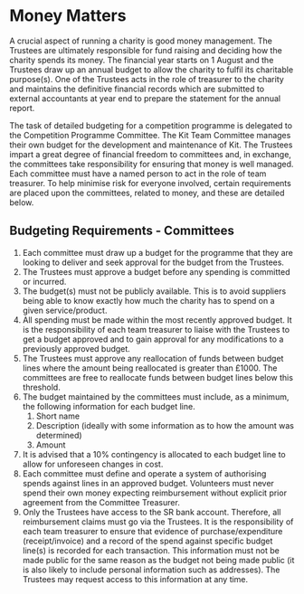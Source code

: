 # Money Matters

A crucial aspect of running a charity is good money management. The Trustees are ultimately responsible for fund raising and deciding how the charity spends its money. The financial year starts on 1 August and the Trustees draw up an annual budget to allow the charity to fulfil its charitable purpose(s). One of the Trustees acts in the role of treasurer to the charity and maintains the definitive financial records which are submitted to external accountants at year end to prepare the statement for the annual report. 

The task of detailed budgeting for a competition programme is delegated to the Competition Programme Committee. The Kit Team Committee manages their own budget for the development and maintenance of Kit. The Trustees impart a great degree of financial freedom to committees  and, in exchange, the committees take responsibility for ensuring that money is well managed. Each committee must have a named person to act in the role of team treasurer.  To help minimise risk for everyone involved, certain requirements are placed upon the committees, related to money, and these are detailed below. 

## Budgeting Requirements - Committees

1. Each committee must draw up a budget for the programme that they are looking to deliver and seek approval for the budget from the Trustees.
2. The Trustees must approve a budget before any spending is committed or incurred.
3. The budget(s) must not be publicly available. This is to avoid suppliers being able to know exactly how much the charity has to spend on a given service/product.
4. All spending must be made within the most recently approved budget. It is the responsibility of each team treasurer to liaise with the Trustees to get a budget approved and to gain approval for any modifications to a previously approved budget.
5. The Trustees must approve any reallocation of funds between budget lines where the amount being reallocated is greater than £1000. The committees are free to reallocate funds between budget lines below this threshold.
6. The budget maintained by the committees must include, as a minimum, the following information for each budget line. 
   1. Short name
   2. Description \(ideally with some information as to how the amount was determined\)
   3. Amount
7. It is advised that a 10% contingency is allocated to each budget line to allow for unforeseen changes in cost.
8. Each committee must define and operate a system of authorising spends against lines in an approved budget. Volunteers must never spend their own money expecting reimbursement without explicit prior agreement from the Committee Treasurer.
9. Only the Trustees have access to the SR bank account. Therefore, all reimbursement claims must go via the Trustees. It is the responsibility of each team treasurer to ensure that evidence of purchase/expenditure \(receipt/invoice\) and a record of the spend against specific budget line\(s\) is recorded for each transaction. This information must not be made public for the same reason as the budget not being made public \(it is also likely to include personal information such as addresses\). The Trustees may request access to this information at any time.

